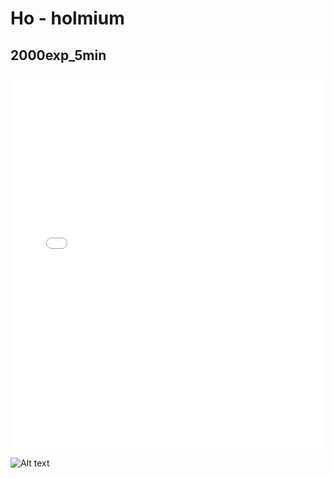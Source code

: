 # Ho - holmium

## 2000exp_5min

<iframe src="../../html/Ho_2000exp_5min.html" width="100%" height="600px" frameborder="0"></iframe>

![Alt text](Ho_2000exp_5min.png)


